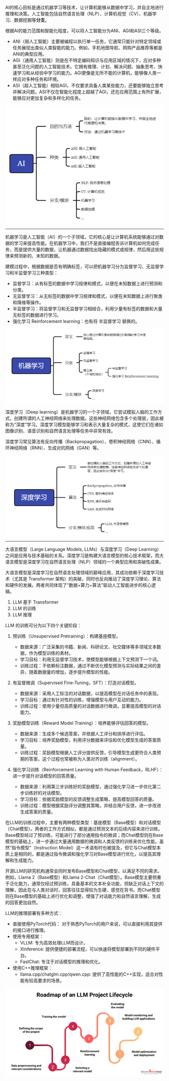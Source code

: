 AI的核心目标是通过机器学习等技术，让计算机能够从数据中学习，并自主地进行推理和决策。人工智能包括自然语言处理（NLP）、计算机视觉（CV）、机器学习、数据挖掘等**分支**。

根据AI的能力范围和智能化程度，可以将人工智能分为ANI、AGI和ASI三个等级。
- ANI（弱人工智能）主要被编程以执行单一任务，它通常只能针对特定领域或任务展现出类似人类智能的能力。例如，手机地图导航、网购产品推荐等都是ANI的典型应用。
- AGI（通用人工智能）则是在不特定编码知识与应用区域的情况下，应对多种甚至泛化问题的人工智能技术。它拥有推理、计划、解决问题、抽象思考、快速学习和从经验中学习的能力。AGI更像是无所不能的计算机，能够像人类一样应对多种任务和环境。
- ASI（超人工智能）相较AGI，不仅要求具备人类某些能力，还要能够独立思考并解决问题。ASI不仅在智能化程度上超越了AGI，还在应用范围上有所扩展，能够应对更加复杂和多样化的任务。

![AI.xmind](../../pic/AI/OpenAI/s8.png)

------------

机器学习是人工智能（AI）的一个子领域，它的核心是让计算机系统能够通过对数据的学习来提高性能。在机器学习中，我们不是直接编程告诉计算机如何完成任务，而是提供大量的数据，让机器通过数据找出隐藏的模式或规律，然后用这些规律来预测新的、未知的数据。

建模过程中，根据数据是否有明确标签，可以把机器学习分为监督学习、无监督学习和半监督学习三种类型：
- 监督学习：从有标签的数据中学习规律和模式，以便在未知数据上进行预测和分类。
- 无监督学习：从无标签的数据中学习规律和模式，以便在未知数据上进行聚类和降维等操作。
- 半监督学习：将监督学习和无监督学习相结合，利用少量有标签的数据和大量无标签的数据进行学习。
- 强化学习 Reinforcement learning：也有将 半监督学习 替换的。

![机器学习.xmind](../../pic/AI/OpenAI/s9.png)

深度学习（Deep learning）是机器学习的一个子领域，它尝试模拟人脑的工作方式，创建所谓的人工神经网络来处理数据。这些神经网络包含多个处理层，因此被称为“深度”学习。深度学习模型能够学习和表示大量复杂的模式，这使它们在诸如图像识别、语音识别和自然语言处理等任务中非常有效。

深度学习常见算法有反向传播（Backpropagation）、卷积神经网络（CNN）、循环神经网络（RNN）、生成对抗网络（GAN）等。

![深度学习.xmind](../../pic/AI/OpenAI/s10.png)

-------------

大语言模型（Large Language Models, LLMs）与深度学习（Deep Learning）之间是应用与技术基础的关系。深度学习是构建大语言模型的核心技术框架，而大语言模型是深度学习在自然语言处理（NLP）领域的一个典型应用和突破性成果。

大语言模型是深度学习在自然语言处理领域的巅峰应用，其成功依赖于深度学习技术（尤其是 Transformer 架构）的突破，同时也反向推动了深度学习理论、算法和硬件的发展。两者共同体现了“数据+算力+算法”驱动人工智能进步的核心逻辑。

1. LLM 基于 Transformer
2. LLM 的训练
3. LLM 推理


LLM 的训练可分为以下四个关键阶段：

1. 预训练（Unsupervised Pretraining）：构建基座模型。

    - 数据来源：广泛采集的书籍、新闻、科研论文、社交媒体等多领域文本数据，作为模型训练的素材。
    - 学习目标：利用无监督学习技术，使模型能够根据上下文预测下一个词。
    - 训练过程：不依赖标注数据，通过不断优化模型预测与实际结果之间的差异，随着数据量的增加，逐步提升模型的性能。
2. 有监督微调（Supervised Fine-Tuning，SFT）：打造对话模型。

    - 数据来源：采用人工标注的对话数据，以提高模型在对话任务中的表现。
    - 学习目标：通过有针对性的训练，增强模型与用户互动的能力。
    - 训练过程：使用少量但高质量的对话数据进行微调，显著提高模型的对话能力。
3. 奖励模型训练（Reward Model Training）：培养能够评估回答的模型。

    - 数据来源：生成多个候选答案，并依据人工评分和排序进行评估。
    - 学习目标：培养奖励模型，利用评分数据来评估和优化模型生成的答案质量。
    - 训练过程：奖励模型根据人工评分提供反馈，引导模型生成更符合人类预期的答案，这个过程也常被称为人类对齐训练（alignment）。
4. 强化学习训练（Reinforcement Learning with Human Feedback，RLHF）：进一步提升对话模型的回答质量。

    - 数据来源：利用第三步训练好的奖励模型，通过强化学习进一步优化第二步训练好的对话模型。
   - 学习目标：依据奖励模型的反馈调整生成策略，提高模型回答的质量。
    - 训练过程：模型根据奖励评分调整其策略，并结合用户反馈，进一步改进生成答案的质量。

在LLM的训练过程中，主要有两种模型类型：基座模型（Base模型）和对话模型（Chat模型）。两者的工作方式相似，都是通过预测文本的后续内容来进行训练。Base模型经过了预训练，可能进行了部分通用指令的微调；而Chat模型则在Base模型的基础上，进一步通过大量通用数据的微调和人类反馈的训练来优化性能。虽然“指令模型”（Instruction Model）这一术语有时也被提及，但它与Chat模型本质上是相同的，都是通过指令微调和强化学习对Base模型进行优化，以提高其理解和生成能力。

开源LLM的研究机构通常会同时发布Base模型和Chat模型，以满足不同的需求。例如，Llama 2（Base模型）和Llama 2-Chat（Chat模型）。Base模型主要侧重于泛化能力，通常仅经过预训练，具备基本的文本补全功能，但缺乏对话上下文的理解，因此在与人类对话时，回答往往显得较为生硬、感觉在背书。而Chat模型则在Base模型的基础上进行优化和调整，增强了对话能力和自然语言理解，生成的回答更加自然。


LLM的推理部署有多种方式：

- 直接使用PyTorch代码： 对于熟悉PyTorch的用户来说，可以直接利用其提供的接口进行推理。
- 使用专用框架：
    - VLLM: 专为高效处理LLM而设计。
    - XInference: 提供便捷的部署流程，可以快速将模型部署到不同的硬件平台。
    - FastChat: 专注于对话模型的推理和优化。
- 使用C++推理框架：
    - llama.cpp/chatglm.cpp/qwen.cpp: 提供了高性能的C++实现，适合对性能有较高要求的场景。


![Alt text](../../pic/AI/OpenAI/s11.png)